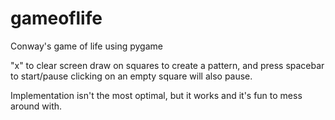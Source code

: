 # gameoflife
Conway's game of life using pygame

"x" to clear screen
draw on squares to create a pattern, and press spacebar to start/pause
clicking on an empty square will also pause.

Implementation isn't the most optimal, but it works and it's fun to mess around with. 
